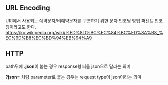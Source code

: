 ## URL Encoding
URI에서 사용되는 예약문자/비예약문자를 구분하기 위한 문자 인코딩 방법
퍼센트 인코딩이라고도 한다.
https://ko.wikipedia.org/wiki/%ED%8D%BC%EC%84%BC%ED%8A%B8_%EC%9D%B8%EC%BD%94%EB%94%A9

## HTTP
path뒤에 **.json**이 붙는 경우 response형식을 json으로 달라는 의미

**?json=** 처럼 parameter로 붙는 경우는 request type이 json이라는 의미
